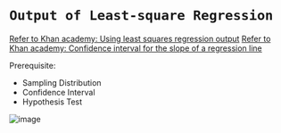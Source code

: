 # `Output of Least-square Regression`

[Refer to Khan academy: Using least squares regression output](https://www.khanacademy.org/math/ap-statistics/bivariate-data-ap/modal/v/using-least-squares-regression-output)
[Refer to Khan academy: Confidence interval for the slope of a regression line](https://www.khanacademy.org/math/ap-statistics/inference-slope-linear-regression/modal/v/confidence-interval-slope)

Prerequisite:
- Sampling Distribution
- Confidence Interval
- Hypothesis Test

![image](https://user-images.githubusercontent.com/14041622/45743869-a0ad5900-bc2f-11e8-9fca-f6dd5b13ca0c.png)
